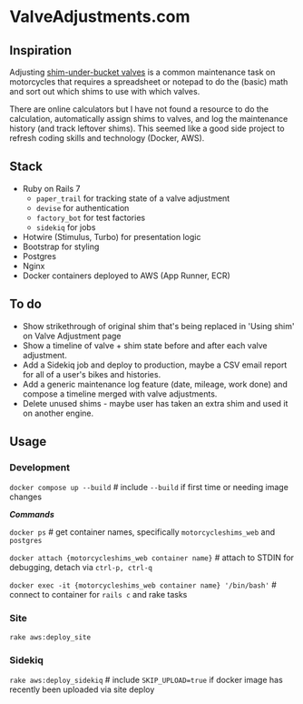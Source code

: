 # ValveAdjustments.com

## Inspiration

Adjusting [shim-under-bucket valves](https://www.revzilla.com/common-tread/why-do-bikes-use-shim-under-bucket-valve-adjusters)
is a common maintenance task on motorcycles that requires a spreadsheet or notepad to do the (basic) math and sort out
which shims to use with which valves. 

There are online calculators but I have not found a resource to do the calculation, automatically assign shims to 
valves, and log the maintenance history (and track leftover shims). This seemed like a good side project to refresh 
coding skills and technology (Docker, AWS). 

## Stack

* Ruby on Rails 7
  * `paper_trail` for tracking state of a valve adjustment
  * `devise` for authentication
  * `factory_bot` for test factories
  * `sidekiq` for jobs
* Hotwire (Stimulus, Turbo) for presentation logic
* Bootstrap for styling
* Postgres
* Nginx
* Docker containers deployed to AWS (App Runner, ECR)

## To do

* Show strikethrough of original shim that's being replaced in 'Using shim' on Valve Adjustment page
* Show a timeline of valve + shim state before and after each valve adjustment.
* Add a Sidekiq job and deploy to production, maybe a CSV email report for all of a user's bikes and histories.
* Add a generic maintenance log feature (date, mileage, work done) and compose a timeline merged with valve adjustments.
* Delete unused shims - maybe user has taken an extra shim and used it on another engine.

## Usage

### Development

`docker compose up --build` # include `--build` if first time or needing image changes

***Commands***

`docker ps` # get container names, specifically `motorcycleshims_web` and `postgres`

`docker attach {motorcycleshims_web container name}` # attach to STDIN for debugging, detach via `ctrl-p, ctrl-q`

`docker exec -it {motorcycleshims_web container name} '/bin/bash'` # connect to container for `rails c` and rake tasks

### Site

`rake aws:deploy_site`

### Sidekiq

`rake aws:deploy_sidekiq`  # include `SKIP_UPLOAD=true` if docker image has recently been uploaded via site deploy